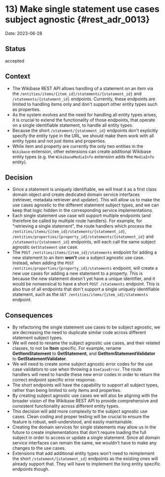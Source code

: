 # 13) Make single statement use cases subject agnostic {#rest_adr_0013}

Date: 2023-06-28

## Status

accepted

## Context

- The Wikibase REST API allows handling of a statement on an item via the `/entities/items/{item_id}/statements/{statement_id}` and `/statements/{statement_id}` endpoints. Currently, these endpoints are limited to handling items only and don't support other entity types such as properties.
- As the system evolves and the need for handling all entity types arises, it is crucial to extend the functionality of those endpoints, that operate on a single identifiable statement, to handle all entity types.
- Because the short `/statement/{statement_id}` endpoints don't explicitly specify the entity type in the URL, we should make them work with all entity types and not just items and properties.
- While item and property are currently the only two entities in the `Wikibase` extension, other extensions can create additional Wikibase entity types (e.g. the `WikibaseMediaInfo` extension adds the `MediaInfo` entity).

## Decision

- Since a statement is uniquely identifiable, we will treat it as a first class domain object and create dedicated domain service interfaces (retriever, metadata retriever and updater). This will allow us to make the use cases agnostic to the different statement subject types, and we can keep that logic hidden in the corresponding service implementations.
- Each single statement use case will support multiple endpoints (and therefore be called by multiple route handlers). For example, for "retrieving a single statement", the route handlers which process the `/entities/items/{item_id}/statements/{statement_id}`, `/entities/properties/{property_id}/statements/{statement_id}` and `/statements/{statement_id}` endpoints, will each call the same subject agnostic `GetStatement` use case.
- The `POST /entities/items/{item_id}/statements` endpoint for adding a new statement to an item **won't** use a subject agnostic use case. Instead, when adding the `POST /entities/properties/{property_id}/statements` endpoint, will create a new use cases for adding a new statement to a property. This is because the new statement doesn't yet have a unique identifier, and it would be nonsensical to have a short `POST /statements` endpoint. This is also true of all endpoints that don't support a single uniquely identifiable statement, such as the `GET /entities/items/{item_id}/statements` endpoint.

## Consequences

- By refactoring the single statement use cases to be subject agnostic, we are decreasing the need to duplicate similar code across different statement subject types.
- We will need to rename the subject agnostic use cases, and their related classes, to not be **Item** specific. For example, rename **GetItemStatement** to **GetStatement**, and **GetItemStatementValidator** to **GetStatementValidator**.
- We will need to create some subject agnostic error codes for the use case validators to use when throwing a `UseCaseError`. The route handlers will need to handle these new error codes in order to return the correct endpoint specific error response.
- The short endpoints will have the capability to support all subject types, rather than being limited to only items and properties.
- By creating subject agnostic use cases we will also be aligning with the broader vision of the Wikibase REST API to provide comprehensive and consistent functionality across different entity types.
- This decision will add more complexity to the subject agnostic use cases. Clean coding and proper testing will be crucial to ensure the feature is robust, well-understood, and easily maintainable.
- Creating the domain services for single statements may allow us in the future to create implementations that don't require loading the full subject in order to access or update a single statement. Since all domain service interfaces can remain the same, we wouldn't have to make any changes to the use cases.
- Extensions that add additional entity types won't need to reimplement the short `/statement/{statement_id}` endpoints as the existing ones will already support that. They will have to implement the long entity specific endpoints though.
